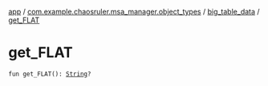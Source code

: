 [app](../../index.md) / [com.example.chaosruler.msa_manager.object_types](../index.md) / [big_table_data](index.md) / [get_FLAT](.)

# get_FLAT

`fun get_FLAT(): `[`String`](https://kotlinlang.org/api/latest/jvm/stdlib/kotlin/-string/index.html)`?`